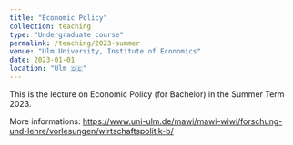```yaml
---
title: "Economic Policy"
collection: teaching
type: "Undergraduate course"
permalink: /teaching/2023-summer
venue: "Ulm University, Institute of Economics"
date: 2023-01-01
location: "Ulm 🇩🇪"
---
```


This is the lecture on Economic Policy (for Bachelor) in the Summer Term 2023.

More informations: https://www.uni-ulm.de/mawi/mawi-wiwi/forschung-und-lehre/vorlesungen/wirtschaftspolitik-b/
